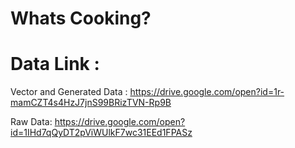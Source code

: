 # Whats Cooking?


# Data Link :    

Vector and Generated Data :    https://drive.google.com/open?id=1r-mamCZT4s4HzJ7jnS99BRizTVN-Rp9B


Raw Data:   https://drive.google.com/open?id=1IHd7qQyDT2pViWUlkF7wc31EEd1FPASz